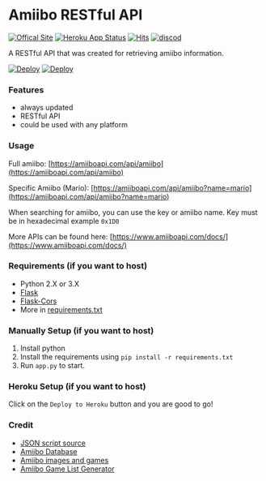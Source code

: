  
# Amiibo RESTful API

[![Offical Site](https://img.shields.io/static/v1?label=Offical&message=Site&color=3399CC)](https://amiiboapi.com)
[![Heroku App Status](https://pyheroku-badge.herokuapp.com/?app=amiiboapi&style=flat)](https://amiiboapi.herokuapp.com/)
[![Hits](https://hits.seeyoufarm.com/api/count/incr/badge.svg?url=https%3A%2F%2Fgithub.com%2FN3evin%2FAmiiboAPI&count_bg=%2379C83D&title_bg=%23555555&icon=&icon_color=%23E7E7E7&title=hits&edge_flat=false)](https://hits.seeyoufarm.com)
[![discod](https://img.shields.io/badge/Join-Discord-orange.svg?colorB=7289DA&logo=data%3Aimage%2Fpng%3Bbase64%2CiVBORw0KGgoAAAANSUhEUgAAAPUAAADwCAMAAADvotLkAAAAM1BMVEUAAAD%2F%2F%2F%2F%2F%2F%2F%2F%2F%2F%2F%2F%2F%2F%2F%2F%2F%2F%2F%2F%2F%2F%2F%2F%2F%2F%2F%2F%2F%2F%2F%2F%2F%2F%2F%2F%2F%2F%2F%2F%2F%2F%2F%2F%2F%2F%2F%2F%2F%2F%2F%2F%2F%2F%2F%2F%2F%2F%2F%2F%2F%2F%2F%2B3leKCAAAAEHRSTlMAQIAQv%2B%2Bfz2Aw3yBwUK%2BPD%2FW3OwAABYNJREFUeAHt3deWqzAPhuHPljtN93%2Bzf8kasktWHLPHgBj0nk956NVA0zRN0zRN0zRN0zRN07Q%2BkTFWSKMxOKIpFJZVXDJ2jcbCEosJ%2BzUVllo02CeaWXIL9ihHlp2jHdCepRe7s4cVfSc2Rb5CM7q28DUa0THDF8kP6FfkqxTQrYmv04BeOb5OCzo18IUq6NTIVyqjTzNfKYs%2BFb5SM%2FrElyqiS5mvFbpkVK1qVata1apWtapVrWpVq1rVqlY1VK1qVata1apWtapVrWpVR2et9VytWLu4%2BEPUJaQMAMhz0%2B32PIZycXUcBzyagucP%2BTABqzxeVl1Wcl48N%2BVDxlfDUq6odgaPKMUXnPstz38UE%2BGr5K6mDsM6y35TOWetMXjJGLv80vsw4CvjrqR2%2BcscVomz04B6w2RXZDB1t0R1MX%2Ba5zGjNbPEP6YbkPwl1JYAABTWDfPGhnH%2BfR0BLfLVMePR6OvkajRGZm9p%2FQ%2BKcPVCz5dEXCL8ezn456oCmkWrHR7ZdUP8nSiVdSICRbLaAMAQiyX0KLmS8SgJVjsAMDGhW8YlPCpy1QZATuhaMgCAJFYdsWNFqjphx6xQdcGekZeptti1IFNN2LUsUh2wc06i2mDnkkB1we55eeoRuxfkqQfsXhannnFARZo64YBGaWrCAQ3C1DMOKcpSJxzSKEtNOKRBlHrGQUVJ6oSDWiSpBxxUFqSOOCwvR21xWEGO2uCwkhi1x4eGZK01hGrGWpsGfIjEqGdUM8%2Fb0u9NZH3jYHxRinpEJQr8zL8jGd88OtsiRZ3bxwhLDStrrLInKeqmbW6FnbfsCEmI2m2ZM57wUtm0Jywy1HbTvxgadkae8L4gQz1tWgl9y8wb8b5RhprwttAwkfLGlcaIUPuNO1fbcrSFSiLUDu9rOaaxW0%2FiogS13ah2LWqD980S1GkPdcb7rAS12Xg2vLQgUMlIUG8dBi81%2FP6CSlmAuqDS2LKh8ltHmhSgdhsPml3LTj2jVjlfHTaeF5qGi9wO1dz5aotaVBomkt04WvByvjptGm09UsOB64R69ny1wQa2I%2BAT239CI8lXg54kbxs%2BL%2BEGfMqcr8bnhtE57%2BZEqJSC89HZDFxfvUt0SzVOV7tbq1VtB%2FRrMnipSFTnMqJTg5vxmpOoRuIyoUNkOdJl1EjMznzf7Fe0ePXKbnZXzCtakLp%2Bm2LyzFwSfeOFxbeH7YM%2FW81z9XtePhhsjlKsnsRGPl3Ny4cTwrJkbGkdeKKY%2Bg2Vc9Wc8KbseIUbNEUrmb0l2Xf3ODWcQPp5%2FCQ31vFaGPCmkYWoK2xMjn%2FlltEQXiMzhsjP%2FDJc4ckrDnjt7cgn0c32fyWT7P8KLvIfzal6hUKQmh3hfVQ6fTsvRxalrl7tCp2%2BwzN6eW%2BxzUOfbz5NlT2CJPWapR4jj%2FgMvDYEse%2Faezt0%2BBJnpIpZlnptnr7%2FJU6HP6Lk5I%2BN40MiPAvf%2FHjekObLjHlVgjW5enOm4bAnGzuXC45lVxz%2FY67oGJWqVrWqVa1qVata1apWdbdUrWpVq1rVqla1qlWtalWrWtWqzrdUg0%2FOxzPUhU%2FOxBPUM5%2FcSPF4deKTc0A4XE18drSFjZ%2ByiE8AwtFqwycXAGA8WA3H51b2Hyte4oFK3sBGtyyf24hHkz9UjXj6vutR9oeq6WQ2tbPRsVz4zKb2%2FwP4MXM7tP8f6BotfF4FzWx0zhQ%2BrdzMRvdS5JMam995wQ5l6%2FiMYvObJNipwZwQWtn4wdlbqpFuqUa6pRrJ31GN7O%2BoRo53VIPiHdWgcEc1EG6pxnhLNdIt1cj%2Bjmrkckc1KN5RDZrvqAbCLdUYb6lGuqUa2d9RjVzuqAbFO6pBM%2BOOLdA0TdM0TdM0TdM0TdO0b%2FZfegfWFMciUSwAAAAASUVORK5CYII%3D)](https://discord.gg/myxnvvc)


A RESTful API that was created for retrieving amiibo information.

[![Deploy](https://www.herokucdn.com/deploy/button.svg)](https://heroku.com/deploy)
[![Deploy](https://imgur.com/WTCkMSx.png)](https://deploy.zeet.co/?url=https://github.com/n3evin/amiiboapi)

### Features
- always updated
- RESTful API
- could be used with any platform

### Usage
Full amiibo: [https://amiiboapi.com/api/amiibo](https://amiiboapi.com/api/amiibo)

Specific Amiibo (Mario): [https://amiiboapi.com/api/amiibo?name=mario](https://amiiboapi.com/api/amiibo?name=mario)

When searching for amiibo, you can use the key or amiibo name. Key must be in hexadecimal example `0x1D0`

More APIs can be found here: [https://www.amiiboapi.com/docs/](https://www.amiiboapi.com/docs/)

### Requirements (if you want to host)
- Python 2.X or 3.X
- [Flask](http://flask.pocoo.org/)
- [Flask-Cors](https://flask-cors.readthedocs.io/en/latest/)
- More in [requirements.txt](https://github.com/N3evin/AmiiboAPI/blob/master/requirements.txt)

### Manually Setup (if you want to host)
1. Install python
2. Install the requirements using `pip install -r requirements.txt`
3. Run `app.py` to start.

### Heroku Setup (if you want to host)
Click on the `Deploy to Heroku` button and you are good to go!

### Credit
- [JSON script source](https://script.google.com/d/143u0RLuppsmYJ0B3wzo6i0jZYSfIFV2NLJMHPM-Sqczpr9bLwdffc-Wx/edit?usp=sharing)
- [Amiibo Database](https://docs.google.com/spreadsheets/d/19E7pMhKN6x583uB6bWVBeaTMyBPtEAC-Bk59Y6cfgxA)
- [Amiibo images and games](http://amiibo.life)
- [Amiibo Game List Generator](https://github.com/MrKev312/AmiiboGameListGenerator)